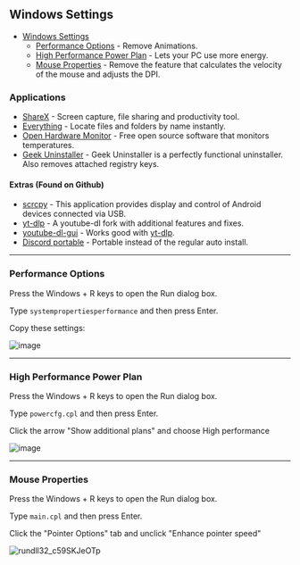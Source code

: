 ## Windows Settings

- [Windows Settings](#windows-settings)
  - [Performance Options](#performance-options) - Remove Animations.
  - [High Performance Power Plan](#high-performance-power-plan) - Lets your PC use more energy.
  - [Mouse Properties](#mouse-properties) - Remove the feature that calculates the velocity of the mouse and adjusts the DPI.


<!-- vim-markdown-toc -->




### Applications

- [ShareX](https://getsharex.com/) - Screen capture, file sharing and productivity tool.
- [Everything](https://www.voidtools.com/) - Locate files and folders by name instantly.
- [Open Hardware Monitor](https://openhardwaremonitor.org/) - Free open source software that monitors temperatures.
- [Geek Uninstaller](https://geekuninstaller.com/) - Geek Uninstaller is a perfectly functional uninstaller. Also removes attached registry keys.


#### Extras (Found on Github)
- [scrcpy](https://github.com/Genymobile/scrcpy) - This application provides display and control of Android devices connected via USB.
- [yt-dlp](https://github.com/yt-dlp/yt-dlp) - A youtube-dl fork with additional features and fixes.
- [youtube-dl-gui](https://github.com/oleksis/youtube-dl-gui) - Works good with [yt-dlp](https://github.com/yt-dlp/yt-dlp).
- [Discord portable](https://github.com/portapps/discord-portable) - Portable instead of the regular auto install.

_______________________________________________________________________________________________________________________________________________________

### Performance Options

Press the Windows + R keys to open the Run dialog box.

Type `systempropertiesperformance` and then press Enter.

Copy these settings:

![image](https://user-images.githubusercontent.com/25332460/188121561-56314c8e-6644-4251-97d0-81d018cb137c.png)

_______________________________________________________________________________________________________________________________________________________


### High Performance Power Plan

Press the Windows + R keys to open the Run dialog box.

Type `powercfg.cpl` and then press Enter.

Click the arrow "Show additional plans" and choose High performance



![image](https://user-images.githubusercontent.com/25332460/188212951-e8af5842-b11b-4f66-a72e-5f45fbb97ae4.png)

_______________________________________________________________________________________________________________________________________________________

### Mouse Properties

Press the Windows + R keys to open the Run dialog box.

Type `main.cpl` and then press Enter.

Click the "Pointer Options" tab and unclick "Enhance pointer speed"



![rundll32_c59SKJeOTp](https://user-images.githubusercontent.com/25332460/188221061-d85f4c16-c487-4e4c-89d7-ffe48c0c49c2.jpg)

